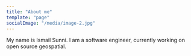 ```yaml
---
title: "About me"
template: "page"
socialImage: "/media/image-2.jpg"
---
```


My name is Ismail Sunni. I am a software engineer, currently working on open source geospatial.

